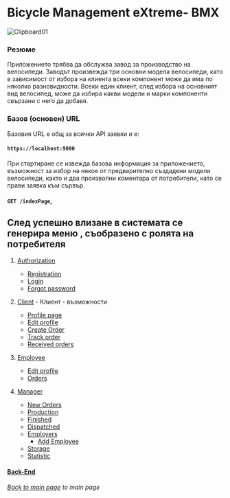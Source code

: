 <h1>Bicycle Management eXtreme- BMX</h1>

![Clipboard01](https://github.com/yuchormanski/React-BMX-Project/assets/693307/67a508cb-1338-4043-a19f-8937ec22ca67)

### Резюме

Приложението трябва да обслужва завод за производство на велосипеди. Заводът произвежда три основни модела велосипеди, като в зависимост от избора на клиента всеки компонент може да има по няколко разновидности. Всеки един клиент, след избора на основният вид велосипед, може да избира какви модели и марки компоненти свързани с него да добавя.

### Базов (основен) URL

Базовия URL е общ за всички API заявки и е:

#### `https://localhost:9000`

При стартиране се извежда базова информация за приложението, възможност за избор на някое от предварително създадени модели велосипеди, както и два произволни коментара от потребители, като се прави заявка към сървър.

#### `GET /indexPage`,

## След успешно влизане в системата се генерира меню , съобразено с ролята на потребителя

1. [Authorization](/FrontEndReadMeFiles/Autentication/Register.md)
   - [Registration](/FrontEndReadMeFiles/Autentication/Register.md)
   - [Login](/FrontEndReadMeFiles/Autentication/Login.md)
   - [Forgot password](/FrontEndReadMeFiles/Autentication/ForgotPassword.md)
2. [Client](/FrontEndReadMeFiles/ClientFiles/Profile.md) - Клиент - възможности
   - [Profile page](/FrontEndReadMeFiles/ClientFiles/Profile.md)
   - [Edit profile](/FrontEndReadMeFiles/ClientFiles/EditProfile.md)
   - [Create Order](/FrontEndReadMeFiles/ClientFiles/Order.md)
   - [Track order]()
   - [Received orders]()
3. [Employee](/FrontEndReadMeFiles/Employee/Profile.md)

   - [Edit profile](/FrontEndReadMeFiles/Employee/EditProfile.md)
   - [Orders](/FrontEndReadMeFiles/Employee/EditProfile.md)

4. [Manager](/FrontEndReadMeFiles/Employee/Profile.md)

   - [New Orders](/FrontEndReadMeFiles/Manager/NewOrders.md)
   - [Production](/FrontEndReadMeFiles/Manager/Production.md)
   - [Finished]()
   - [Dispatched]()
   - [Employers](/FrontEndReadMeFiles/Manager/Employers.md)
     - [Add Employee](/FrontEndReadMeFiles/Manager/AddEmployee.md)
   - [Storage]()
   - [Statistic]()

#### [Back-End](/BackEndReadMEFiles/README.md)

###### [Back to main page](/README.md) to main page
